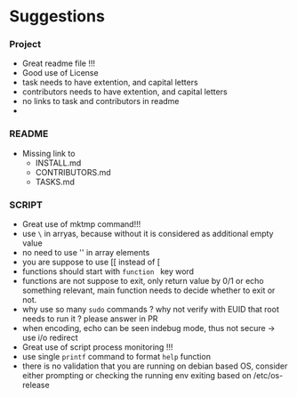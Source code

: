 # Suggestions

### Project
- Great readme file !!!
- Good use of License
- task needs to have extention, and capital letters
- contributors needs to have extention, and capital letters
- no links to task and contributors in readme
- 

### README
- Missing link to
  - INSTALL.md
  - CONTRIBUTORS.md
  - TASKS.md

### SCRIPT
- Great use of mktmp command!!!
- use `\` in arryas, because without it is considered as additional empty value
- no need to use '' in array elements
- you are suppose to use [[ instead of [
- functions should start with `function ` key word
- functions are not suppose to exit, only return value by 0/1 or echo something relevant, main function needs to decide whether to exit or not.
- why use so many `sudo` commands ? why not verify with EUID that root needs to run it ? please answer in PR
- when encoding, echo can be seen indebug mode, thus not secure -> use i/o redirect
- Great use of script process monitoring !!!
- use single `printf` command to format `help` function
- there is no validation that you are running on debian based OS, consider either prompting or checking the running env exiting based on /etc/os-release
  

